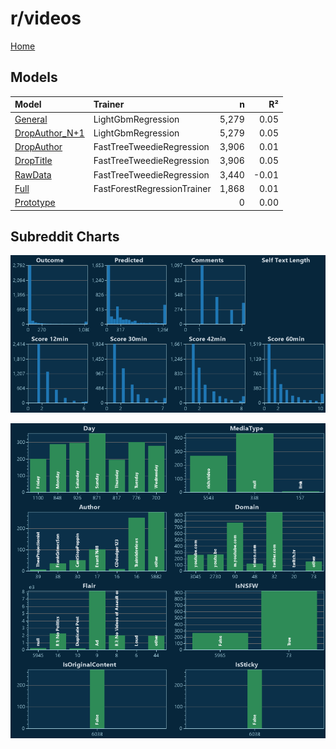 # r/videos

[Home](../index.md)

## Models

|Model|Trainer|n|R²|
|:---|:---|---:|---:|
|[General](models/hunch_videos_General.md)|LightGbmRegression|5,279|0.05|
|[DropAuthor_N+1](models/hunch_videos_DropAuthor_N+1.md)|LightGbmRegression|5,279|0.05|
|[DropAuthor](models/hunch_videos_DropAuthor.md)|FastTreeTweedieRegression|3,906|0.01|
|[DropTitle](models/hunch_videos_DropTitle.md)|FastTreeTweedieRegression|3,906|0.05|
|[RawData](models/hunch_videos_RawData.md)|FastTreeTweedieRegression|3,440|-0.01|
|[Full](models/hunch_videos_Full.md)|FastForestRegressionTrainer|1,868|0.01|
|[Prototype](models/hunch_videos_Prototype.md)||0|0.00|

## Subreddit Charts

![r/videos Distributions](../images/hunch_videos_Distributions.png "r/videos Distributions")

![r/videos Categorical](../images/hunch_videos_Catagorical.png "r/videos Categorical")

